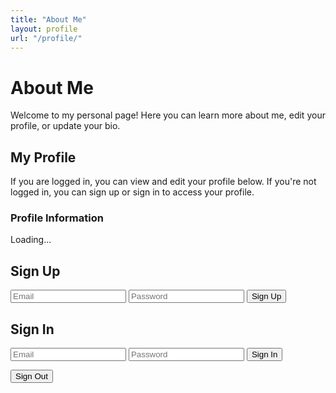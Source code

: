 ```yaml
---
title: "About Me"
layout: profile
url: "/profile/"
---
```


# About Me

Welcome to my personal page! Here you can learn more about me, edit your profile, or update your bio.

## My Profile

If you are logged in, you can view and edit your profile below. If you're not logged in, you can sign up or sign in to access your profile.

### Profile Information

<div id="profile-container">
  <p>Loading...</p>
</div>

<!-- Auth Form -->
<h2>Sign Up</h2>
<form id="signup-form">
  <input type="email" id="signup-email" placeholder="Email" required />
  <input type="password" id="signup-password" placeholder="Password" required />
  <button type="submit">Sign Up</button>
</form>

<h2>Sign In</h2>
<form id="signin-form">
  <input type="email" id="signin-email" placeholder="Email" required />
  <input type="password" id="signin-password" placeholder="Password" required />
  <button type="submit">Sign In</button>
</form>

<button id="signout-button">Sign Out</button>
<p id="auth-status"></p>

<!-- Supabase JS -->
<script src="https://cdn.jsdelivr.net/npm/@supabase/supabase-js@2"></script>
<script>
  const supabase = window.supabase.createClient(
    'https://cmbmfdtmofhidxjugtcd.supabase.co',
    'eyJhbGciOiJIUzI1NiIsInR5cCI6IkpXVCJ9.eyJpc3MiOiJzdXBhYmFzZSIsInJlZiI6ImNtYm1mZHRtb2ZoaWR4anVndGNkIiwicm9sZSI6ImFub24iLCJpYXQiOjE3NDUyNzEwMTAsImV4cCI6MjA2MDg0NzAxMH0.y1XJNaw380hgC7Mkkl79ugvXZUfjRqMyMsnEfUXmQ8Q'
  );

  const status = document.getElementById('auth-status');

  // Sign Up
  document.getElementById('signup-form').addEventListener('submit', async (e) => {
    e.preventDefault();
    const email = document.getElementById('signup-email').value.trim();
    const password = document.getElementById('signup-password').value.trim();
    const { error } = await supabase.auth.signUp({ email, password });
    if (error) {
      status.innerText = `❌ Signup error: ${error.message}`;
    } else {
      status.innerText = '✅ Signup successful! Check your email to confirm.';
    }
  });

  // Sign In
  document.getElementById('signin-form').addEventListener('submit', async (e) => {
    e.preventDefault();
    const email = document.getElementById('signin-email').value.trim();
    const password = document.getElementById('signin-password').value.trim();
    const { error } = await supabase.auth.signInWithPassword({ email, password });
    if (error) {
      status.innerText = `❌ Login error: ${error.message}`;
    } else {
      status.innerText = `✅ Logged in as ${email}`;
      const session = await supabase.auth.getSession();
      loadUserProfile(session.data.session.user.id);
    }
  });

  // Sign Out
  document.getElementById('signout-button').addEventListener('click', async () => {
    await supabase.auth.signOut();
    status.innerText = '👋 Signed out.';
    document.getElementById('profile-container').innerHTML = '<p>Logged out. Please sign in again.</p>';
  });

  // Load profile if user is already logged in
  supabase.auth.getSession().then(({ data: { session } }) => {
    const user = session?.user;
    if (user) {
      status.innerText = `🔒 Already logged in as ${user.email}`;
      loadUserProfile(user.id);
    } else {
      status.innerText = `👤 Not logged in.`;
    }
  });

  async function loadUserProfile(userId) {
    const container = document.getElementById('profile-container');
    let { data: profile, error } = await supabase
      .from('profiles')
      .select('*')
      .eq('id', userId)
      .single();

    if (error) console.error('Error fetching profile:', error);

    if (!profile) {
      // Create new profile if not found
      const { data: newProfile, error: insertError } = await supabase
        .from('profiles')
        .insert([{
          id: userId,
          full_name: '',
          username: '',
          avatar_url: '',
          bio: ''
        }])
        .select()
        .single();
      if (insertError) return console.error('Error inserting profile:', insertError);
      profile = newProfile;
    }

    container.innerHTML = `
      <form id="profile-form">
        <label>Full Name:<br><input type="text" id="full_name" value="${profile.full_name || ''}" /></label><br>
        <label>Username:<br><input type="text" id="username" value="${profile.username || ''}" /></label><br>
        <label>Bio:<br><textarea id="bio">${profile.bio || ''}</textarea></label><br>
        <button type="submit">Update Profile</button>
      </form>
      <p id="status-message"></p>
    `;

    document.getElementById('profile-form').addEventListener('submit', async (e) => {
      e.preventDefault();
      const full_name = document.getElementById('full_name').value;
      const username = document.getElementById('username').value;
      const bio = document.getElementById('bio').value;

      const submitButton = e.target.querySelector("button[type='submit']");
      submitButton.disabled = true;

      const { error: updateError } = await supabase
        .from('profiles')
        .update({ full_name, username, bio })
        .eq('id', userId);

      document.getElementById('status-message').textContent =
        updateError ? '❌ Failed to update profile' : '✅ Profile updated!';
      if (updateError) console.error('Update error:', updateError);

      submitButton.disabled = false;
    });
  }
</script>